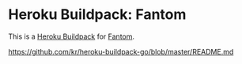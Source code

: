 # Heroku Buildpack: Fantom

This is a [Heroku Buildpack][buildpack] for [Fantom][fantom].

https://github.com/kr/heroku-buildpack-go/blob/master/README.md

[fantom]: http://fantom.org/
[buildpack]: http://devcenter.heroku.com/articles/buildpacks
